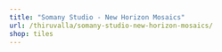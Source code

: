 ```yaml
---
title: "Somany Studio - New Horizon Mosaics"
url: /thiruvalla/somany-studio-new-horizon-mosaics/
shop: tiles
---
```

